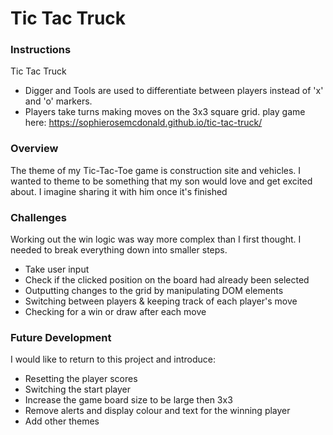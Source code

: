 # Tic Tac Truck
### Instructions
Tic Tac Truck
* Digger and Tools are used to differentiate between players instead of 'x' and 'o' markers.
* Players take turns making moves on the 3x3 square grid.
play game here: https://sophierosemcdonald.github.io/tic-tac-truck/

### Overview
The theme of my Tic-Tac-Toe game is construction site and vehicles.
I wanted to theme to be something that my son would love and get excited about.
I imagine sharing it with him once it's finished

### Challenges
Working out the win logic was way more complex than I first thought. I needed to break everything down into smaller steps.
* Take user input
* Check if the clicked position on the board had already been selected
* Outputting changes to the grid by manipulating DOM elements
* Switching between players & keeping track of each player's move
* Checking for a win or draw after each move

### Future Development
I would like to return to this project and introduce:
* Resetting the player scores
* Switching the start player
* Increase the game board size to be large then 3x3
* Remove alerts and display colour and text for the winning player
* Add other themes
